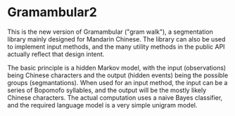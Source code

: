 # Gramambular2

This is the new version of Gramambular ("gram walk"), a segmentation library
mainly designed for Mandarin Chinese. The library can also be used to
implement input methods, and the many utility methods in the public API
actually reflect that design intent.

The basic principle is a hidden Markov model, with the input (observations)
being Chinese characters and the output (hidden events) being the possible
groups (segmantations). When used for an input method, the input can be
a series of Bopomofo syllables, and the output will be the mostly likely
Chinese characters. The actual computation uses a naive Bayes classifier,
and the required language model is a very simple unigram model.
